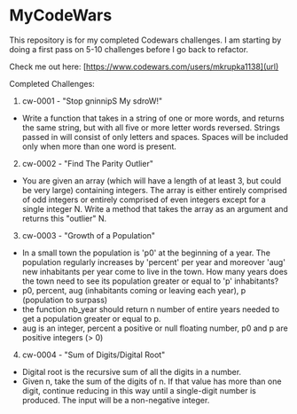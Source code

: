 # MyCodeWars

This repository is for my completed Codewars challenges. I am starting by doing a first pass on 5-10 challenges before I go back to refactor.

Check me out here:
[https://www.codewars.com/users/mkrupka1138](url)


Completed Challenges:

1. cw-0001 - "Stop gninnipS My sdroW!" 
  - Write a function that takes in a string of one or more words, and returns the same string, but with all five or more letter words reversed. Strings passed in will consist of only letters and spaces. Spaces will be included only when more than one word is present. 
2. cw-0002 - "Find The Parity Outlier"
  - You are given an array (which will have a length of at least 3, but could be very large) containing integers. The array is either entirely comprised of odd integers or entirely comprised of even integers except for a single integer N. Write a method that takes the array as an argument and returns this "outlier" N.
3. cw-0003 - "Growth of a Population"
  - In a small town the population is 'p0' at the beginning of a year. The population regularly increases by 'percent' per year and moreover 'aug' new inhabitants per year come to live in the town. How many years does the town need to see its population greater or equal to 'p' inhabitants?
  - p0, percent, aug (inhabitants coming or leaving each year), p (population to surpass)
  - the function nb_year should return n number of entire years needed to get a population greater or equal to p.
  - aug is an integer, percent a positive or null floating number, p0 and p are positive integers (> 0)
4. cw-0004 - "Sum of Digits/Digital Root"
  - Digital root is the recursive sum of all the digits in a number.
  - Given n, take the sum of the digits of n. If that value has more than one digit, continue reducing in this way until a single-digit number is produced. The input will be a non-negative integer.

